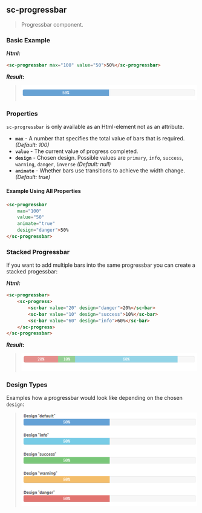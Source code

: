 ## sc-progressbar

> Progressbar component.


### Basic Example

***Html:***

```html
<sc-progressbar max="100" value="50">50%</sc-progressbar>
```

***Result:***

> ![](docs/images/component_wiProgressbar_BasicExample.png)


### Properties

`sc-progressbar` is only available as an Html-element not as an attribute.

* **`max`** - A number that specifies the total value of bars that is required. *(Default: 100)*
* **`value`** - The current value of progress completed. 
* **`design`** - Chosen design. Possible values are `primary`, `info`, `success`, `warning`, `danger`, `inverse` *(Default: null)*
* **`animate`** - Whether bars use transitions to achieve the width change. *(Default: true)*

#### Example Using All Properties

```html
<sc-progressbar 
	max="100" 
	value="50" 
	animate="true" 
	design="danger">50%
</sc-progressbar>
```

### Stacked Progressbar

If you want to add multiple bars into the same progressbar you can create a stacked progessbar:

***Html:***
```html
<sc-progressbar>
    <sc-progress>
        <sc-bar value="20" design="danger">20%</sc-bar>
        <sc-bar value="10" design="success">10%</sc-bar>
        <sc-bar value="60" design="info">60%</sc-bar>
    </sc-progress>
</sc-progressbar>
```

***Result:***


> ![](docs/images/component_wiProgressbar_StackedProgressbar.png)


### Design Types

Examples how a progressbar would look like depending on the chosen `design`:

> ![](docs/images/component_wiProgressbar_Types.png)



